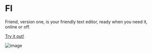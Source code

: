 # FI
Friend, version one, is your friendly text editor, ready when you need it, online or off.

[Try it out!](https://fi-74gm.onrender.com/)

![image](https://github.com/Ashloraptor/FI/assets/148083732/502f630d-097f-4d37-a8e3-859ea35e8206)
